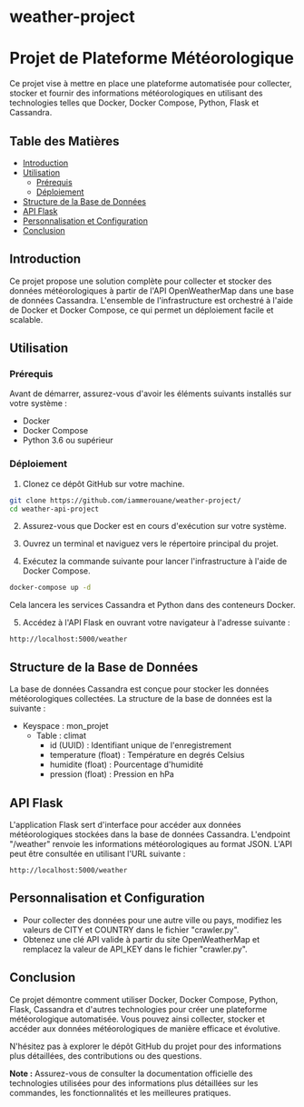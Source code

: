 # weather-project

# Projet de Plateforme Météorologique

Ce projet vise à mettre en place une plateforme automatisée pour collecter, stocker et fournir des informations météorologiques en utilisant des technologies telles que Docker, Docker Compose, Python, Flask et Cassandra.

## Table des Matières

- [Introduction](#introduction)
- [Utilisation](#utilisation)
  - [Prérequis](#prérequis)
  - [Déploiement](#déploiement)
- [Structure de la Base de Données](#structure-de-la-base-de-données)
- [API Flask](#api-flask)
- [Personnalisation et Configuration](#personnalisation-et-configuration)
- [Conclusion](#conclusion)

## Introduction

Ce projet propose une solution complète pour collecter et stocker des données météorologiques à partir de l'API OpenWeatherMap dans une base de données Cassandra. L'ensemble de l'infrastructure est orchestré à l'aide de Docker et Docker Compose, ce qui permet un déploiement facile et scalable.

## Utilisation

### Prérequis

Avant de démarrer, assurez-vous d'avoir les éléments suivants installés sur votre système :

- Docker
- Docker Compose
- Python 3.6 ou supérieur

### Déploiement

1. Clonez ce dépôt GitHub sur votre machine.

```bash
git clone https://github.com/iammerouane/weather-project/
cd weather-api-project
```

2. Assurez-vous que Docker est en cours d'exécution sur votre système.

3. Ouvrez un terminal et naviguez vers le répertoire principal du projet.

4. Exécutez la commande suivante pour lancer l'infrastructure à l'aide de Docker Compose.

```bash
docker-compose up -d
```

Cela lancera les services Cassandra et Python dans des conteneurs Docker.

5. Accédez à l'API Flask en ouvrant votre navigateur à l'adresse suivante :

```
http://localhost:5000/weather
```

## Structure de la Base de Données

La base de données Cassandra est conçue pour stocker les données météorologiques collectées. La structure de la base de données est la suivante :

- Keyspace : mon_projet
  - Table : climat
    - id (UUID) : Identifiant unique de l'enregistrement
    - temperature (float) : Température en degrés Celsius
    - humidite (float) : Pourcentage d'humidité
    - pression (float) : Pression en hPa

## API Flask

L'application Flask sert d'interface pour accéder aux données météorologiques stockées dans la base de données Cassandra. L'endpoint "/weather" renvoie les informations météorologiques au format JSON. L'API peut être consultée en utilisant l'URL suivante :

```
http://localhost:5000/weather
```

## Personnalisation et Configuration

- Pour collecter des données pour une autre ville ou pays, modifiez les valeurs de CITY et COUNTRY dans le fichier "crawler.py".
- Obtenez une clé API valide à partir du site OpenWeatherMap et remplacez la valeur de API_KEY dans le fichier "crawler.py".

## Conclusion

Ce projet démontre comment utiliser Docker, Docker Compose, Python, Flask, Cassandra et d'autres technologies pour créer une plateforme météorologique automatisée. Vous pouvez ainsi collecter, stocker et accéder aux données météorologiques de manière efficace et évolutive.

N'hésitez pas à explorer le dépôt GitHub du projet pour des informations plus détaillées, des contributions ou des questions.

**Note :** Assurez-vous de consulter la documentation officielle des technologies utilisées pour des informations plus détaillées sur les commandes, les fonctionnalités et les meilleures pratiques.
